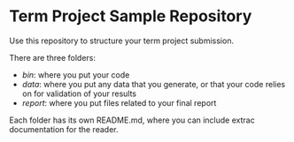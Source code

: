 # Term Project Sample Repository

Use this repository to structure your term project submission.

There are three folders:
 - *bin*: where you put your code
 - *data*: where you put any data that you generate, or that your code relies on for validation of your results
 - *report*: where you put files related to your final report

 Each folder has its own README.md, where you can include extrac documentation for the reader.

 
